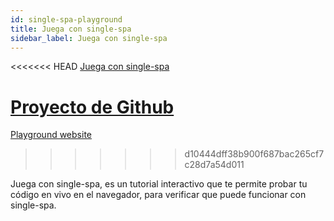 ```yaml
---
id: single-spa-playground
title: Juega con single-spa
sidebar_label: Juega con single-spa
---
```


<<<<<<< HEAD
[Juega con single-spa](http://single-spa-playground.org)

[Proyecto de Github](https://github.com/single-spa/single-spa-playground)
=======
[Playground website](http://single-spa-playground.org)
>>>>>>> d10444dff38b900f687bac265cf7c28d7a54d011

Juega con single-spa, es un tutorial interactivo que te permite probar tu código en vivo en el navegador, para verificar que puede funcionar con single-spa.
